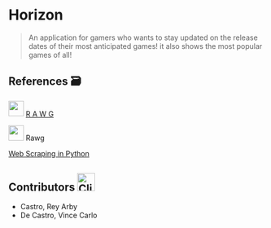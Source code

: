 # Horizon
> An application for gamers who wants to stay updated on the release dates of their most anticipated games!
it also shows the most popular games of all!

## References :card_file_box:
<div style="display: inline-block; vertical-align: middle;">
    <img src="https://github.com/college-of-mary-immaculate/Game-Schedule-App/assets/143236024/d940f2ff-82d2-4672-92a6-9bc3a567d05a" width="30" height="30" />
    <a href="https://rawg.io/" style="vertical-align: middle; margin-top: -5px;">R A W G</a>
</div>


[<img src="https://github.com/college-of-mary-immaculate/Game-Schedule-App/assets/143236024/d940f2ff-82d2-4672-92a6-9bc3a567d05a" width="30" height="30" />](https://rawg.io/) Rawg


[Web Scraping in Python](https://youtu.be/bargNl2WeN4?si=XM9B7MSq2PSU-kuj)
## Contributors <img src="https://raw.githubusercontent.com/Tarikul-Islam-Anik/Animated-Fluent-Emojis/master/Emojis/Food/Clinking%20Beer%20Mugs.png" alt="Clinking Beer Mugs" width="35" height="35" />
- Castro, Rey Arby
- De Castro, Vince Carlo
